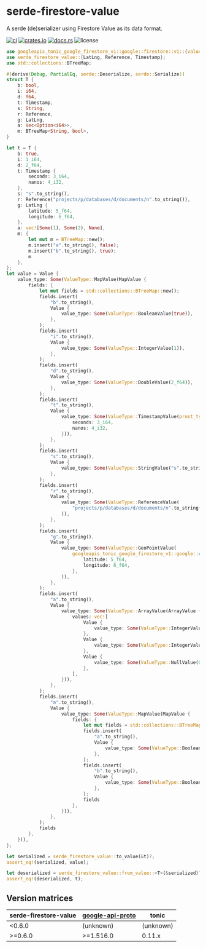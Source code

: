 # serde-firestore-value

A serde (de)serializer using Firestore Value as its data format.

[![ci](https://github.com/bouzuya/serde-firestore-value/workflows/ci/badge.svg)](https://github.com/bouzuya/serde-firestore-value/actions)
[![crates.io](https://img.shields.io/crates/v/serde-firestore-value)](https://crates.io/crates/serde-firestore-value)
[![docs.rs](https://img.shields.io/docsrs/serde-firestore-value)](https://docs.rs/serde-firestore-value)
![license](https://img.shields.io/crates/l/serde-firestore-value)

```rust
use googleapis_tonic_google_firestore_v1::google::firestore::v1::{value::ValueType, ArrayValue, MapValue, Value};
use serde_firestore_value::{LatLng, Reference, Timestamp};
use std::collections::BTreeMap;

#[derive(Debug, PartialEq, serde::Deserialize, serde::Serialize)]
struct T {
    b: bool,
    i: i64,
    d: f64,
    t: Timestamp,
    s: String,
    r: Reference,
    g: LatLng,
    a: Vec<Option<i64>>,
    m: BTreeMap<String, bool>,
}

let t = T {
    b: true,
    i: 1_i64,
    d: 2_f64,
    t: Timestamp {
        seconds: 3_i64,
        nanos: 4_i32,
    },
    s: "s".to_string(),
    r: Reference("projects/p/databases/d/documents/n".to_string()),
    g: LatLng {
        latitude: 5_f64,
        longitude: 6_f64,
    },
    a: vec![Some(1), Some(2), None],
    m: {
        let mut m = BTreeMap::new();
        m.insert("a".to_string(), false);
        m.insert("b".to_string(), true);
        m
    },
};
let value = Value {
    value_type: Some(ValueType::MapValue(MapValue {
        fields: {
            let mut fields = std::collections::BTreeMap::new();
            fields.insert(
                "b".to_string(),
                Value {
                    value_type: Some(ValueType::BooleanValue(true)),
                },
            );
            fields.insert(
                "i".to_string(),
                Value {
                    value_type: Some(ValueType::IntegerValue(1)),
                },
            );
            fields.insert(
                "d".to_string(),
                Value {
                    value_type: Some(ValueType::DoubleValue(2_f64)),
                },
            );
            fields.insert(
                "t".to_string(),
                Value {
                    value_type: Some(ValueType::TimestampValue(prost_types::Timestamp {
                        seconds: 3_i64,
                        nanos: 4_i32,
                    })),
                },
            );
            fields.insert(
                "s".to_string(),
                Value {
                    value_type: Some(ValueType::StringValue("s".to_string())),
                },
            );
            fields.insert(
                "r".to_string(),
                Value {
                    value_type: Some(ValueType::ReferenceValue(
                        "projects/p/databases/d/documents/n".to_string(),
                    )),
                },
            );
            fields.insert(
                "g".to_string(),
                Value {
                    value_type: Some(ValueType::GeoPointValue(
                        googleapis_tonic_google_firestore_v1::google::r#type::LatLng {
                            latitude: 5_f64,
                            longitude: 6_f64,
                        },
                    )),
                },
            );
            fields.insert(
                "a".to_string(),
                Value {
                    value_type: Some(ValueType::ArrayValue(ArrayValue {
                        values: vec![
                            Value {
                                value_type: Some(ValueType::IntegerValue(1)),
                            },
                            Value {
                                value_type: Some(ValueType::IntegerValue(2)),
                            },
                            Value {
                                value_type: Some(ValueType::NullValue(0)),
                            },
                        ],
                    })),
                },
            );
            fields.insert(
                "m".to_string(),
                Value {
                    value_type: Some(ValueType::MapValue(MapValue {
                        fields: {
                            let mut fields = std::collections::BTreeMap::new();
                            fields.insert(
                                "a".to_string(),
                                Value {
                                    value_type: Some(ValueType::BooleanValue(false)),
                                },
                            );
                            fields.insert(
                                "b".to_string(),
                                Value {
                                    value_type: Some(ValueType::BooleanValue(true)),
                                },
                            );
                            fields
                        },
                    })),
                },
            );
            fields
        },
    })),
};

let serialized = serde_firestore_value::to_value(&t)?;
assert_eq!(serialized, value);

let deserialized = serde_firestore_value::from_value::<T>(&serialized)?;
assert_eq!(deserialized, t);
```

## Version matrices

| serde-firestore-value | [google-api-proto] | tonic     |
|-----------------------|--------------------|-----------|
| <0.6.0                | (unknown)          | (unknown) |
| >=0.6.0               | >=1.516.0          | 0.11.x    |

[google-api-proto]: https://github.com/mechiru/google-api-proto
